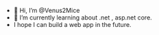 - 👋 Hi, I’m @Venus2Mice
- 🌱 I’m currently learning about .net , asp.net core. 
-  I hope I can build a web app in the future.


<!---
Venus2Mice/Venus2Mice is a ✨ special ✨ repository because its `README.md` (this file) appears on your GitHub profile.
You can click the Preview link to take a look at your changes.
--->
